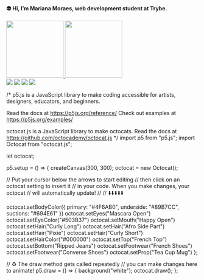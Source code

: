 #### 👽 Hi, I’m Mariana Moraes, web development student at Trybe. 

  <a href="https://github.com/m-moraes">
  <img height="150em" src="https://github-readme-stats.vercel.app/api?username=m-moraes&show_icons=true&theme=github_dark&include_all_commits=true&count_private=true"/>
  <img height="150em" src="https://github-readme-stats.vercel.app/api/top-langs/?username=m-moraes&layout=compact&langs_count=7&theme=github_dark"/>
</div>
<div>
  <a href = "mailto:mari_a.s.p@hotmail.com"><img src="https://img.shields.io/badge/Microsoft_Outlook-0078D4?style=for-the-badge&logo=microsoft-outlook&logoColor=white" target="_blank"></a>
  <a href = "mailto:mmoraes.asp@gmail.com"><img src="https://img.shields.io/badge/-Gmail-%23333?style=for-the-badge&logo=gmail&logoColor=white" target="_blank"></a>
  <a href="https://www.linkedin.com/in/mariana-moraes-87394920a/" target="_blank"><img src="https://img.shields.io/badge/-LinkedIn-%230077B5?style=for-the-badge&logo=linkedin&logoColor=white" target="_blank"></a>
  <a href="https://wa.me/qr/LFPWVI47ZAQ4E1" target="_blank"><img src="https://img.shields.io/badge/WhatsApp-25D366?style=for-the-badge&logo=whatsapp&logoColor=white" target="_blank"></a>  
</div>

/*
  p5.js is a JavaScript library to make coding accessible
  for artists, designers, educators, and beginners.

  Read the docs at https://p5js.org/reference/
  Check out examples at https://p5js.org/examples/

  octocat.js is a JavaScript library to make octocats.
  Read the docs at https://github.com/octocademy/octocat.js
*/
import p5 from "p5.js";
import Octocat from "octocat.js";

let octocat;

p5.setup = () => {
  createCanvas(300, 300);
  octocat = new Octocat();

  // Put your cursor below the arrows to start editing
  // then click on an octocat setting to insert it
  // in your code. When you make changes, your octocat
  // will automatically update!
  //
  // ⬇️️️️️️️️️️️️️️️️️️️️️️️️⬇️⬇️⬇️⬇️

  octocat.setBodyColor({ primary: "#4F6AB0", underside: "#89B7CC", suctions: "#694E61" })
  octocat.setEyes("Mascara Open")
  octocat.setEyeColor("#503B37")
  octocat.setMouth("Happy Open")
  octocat.setHair("Curly Long")
  octocat.setHair("Afro Side Part")
  octocat.setHair("Pixie")
  octocat.setHair("Curly Short")
  octocat.setHairColor("#000000")
  octocat.setTop("French Top")
  octocat.setBottom("Ripped Jeans")
  octocat.setFootwear("French Shoes")
  octocat.setFootwear("Converse Shoes")
  octocat.setProp("Tea Cup Mug")
};

// ♻️ The draw method gets called repeatedly
// you can make changes here to animate!
p5.draw = () => {
  background("white");
  octocat.draw();
};
